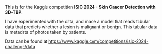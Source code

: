 This is for the Kaggle competition **ISIC 2024 - Skin Cancer Detection with 3D-TBP**.

I have experimented with the data, and made a model that reads tabular data that predicts whether a lesion is malignant or benign.
This tabular data is metadata of photos taken by patients.

Data can be found at https://www.kaggle.com/competitions/isic-2024-challenge/data
